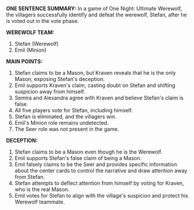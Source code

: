 **ONE SENTENCE SUMMARY:** In a game of One Night: Ultimate Werewolf, the villagers successfully identify and defeat the werewolf, Stefan, after he is voted out in the vote phase.

**WEREWOLF TEAM:**

1. Stefan (Werewolf)
2. Emil (Minion)

**MAIN POINTS:**

1. Stefan claims to be a Mason, but Kraven reveals that he is the only Mason, exposing Stefan's deception.
2. Emil supports Kraven's claim, casting doubt on Stefan and shifting suspicion away from himself.
3. Semira and Alexandra agree with Kraven and believe Stefan's claim is false.
4. All five players vote for Stefan, including himself.
5. Stefan is eliminated, and the villagers win.
6. Emil's Minion role remains undetected.
7. The Seer role was not present in the game.

**DECEPTION:**

1. Stefan claims to be a Mason even though he is the Werewolf.
2. Emil supports Stefan's false claim of being a Mason.
3. Emil falsely claims to be the Seer and provides specific information about the center cards to control the narrative and draw attention away from Stefan.
4. Stefan attempts to deflect attention from himself by voting for Kraven, who is the real Mason.
5. Emil votes for Stefan to align with the village's suspicion and protect his Werewolf teammate.